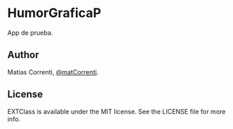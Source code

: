 # HumorGraficaP

<!-- [![Version](https://img.shields.io/cocoapods/v/EXTClass.svg?style=flat)](http://cocoapods.org/pods/EXTClass) -->
<!-- [![License](https://img.shields.io/cocoapods/l/EXTClass.svg?style=flat)](http://cocoapods.org/pods/EXTClass) -->
<!-- [![Platform](https://img.shields.io/cocoapods/p/EXTClass.svg?style=flat)](http://cocoapods.org/pods/EXTClass) -->
<!-- [![build](https://travis-ci.org/Saitco/EXTClass.svg?branch=master)](https://travis-ci.org/Saitco/EXTClass.svg?branch=master) -->
<!--[![codecov](https://codecov.io/gh/Saitco/EXTClass/branch/master/graph/badge.svg)](https://codecov.io/gh/Saitco/EXTClass)-->
App de prueba.

<!--## Example-->

<!--To run the example project, clone the repo, and run `pod install` from the Example directory first.-->

<!-- ## Requirements -->

<!-- > iOS 8.3 and Swift 3.0 -->

<!-- ## Installation -->


<!-- EXTClass is available through [CocoaPods](http://cocoapods.org). To install
it, simply add the following line to your Podfile:

```ruby
pod "EXTClass"
``` -->

## Author

Matias Correnti, [@matCorrenti](http://twitter.com/matCorrenti).

## License

EXTClass is available under the MIT license. See the LICENSE file for more info.
